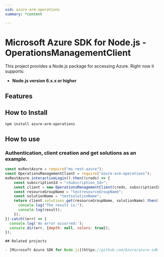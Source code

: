 ```yaml
---
uid: azure-arm-operations
summary: *content

---
```

# Microsoft Azure SDK for Node.js - OperationsManagementClient
This project provides a Node.js package for accessing Azure. Right now it supports:
- **Node.js version 6.x.x or higher**

## Features


## How to Install

```bash
npm install azure-arm-operations
```

## How to use

### Authentication, client creation and get solutions as an example.

```javascript
const msRestAzure = require("ms-rest-azure");
const OperationsManagementClient = require("azure-arm-operations");
msRestAzure.interactiveLogin().then((creds) => {
    const subscriptionId = "<Subscription_Id>";
    const client = new OperationsManagementClient(creds, subscriptionId);
    const resourceGroupName = "testresourceGroupName";
    const solutionName = "testsolutionName";
    return client.solutions.get(resourceGroupName, solutionName).then((result) => {
      console.log("The result is:");
      console.log(result);
    });
}).catch((err) => {
  console.log('An error occurred:');
  console.dir(err, {depth: null, colors: true});
});

## Related projects

- [Microsoft Azure SDK for Node.js](https://github.com/Azure/azure-sdk-for-node)
